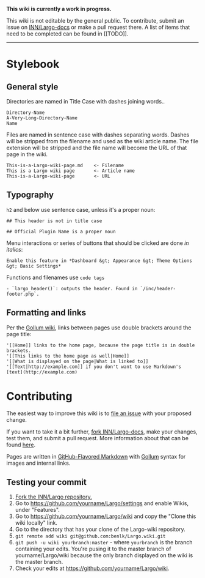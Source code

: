 **This wiki is currently a work in progress.**

This wiki is not editable by the general public. To contribute, submit an issue on [INN/Largo-docs](https://github.com/INN/Largo-docs) or make a pull request there. A list of items that need to be completed can be found in [[TODO]].

----------

# Stylebook

## General style

Directories are named in Title Case with dashes joining words..

    Directory-Name
    A-Very-Long-Directory-Name
    Name

Files are named in sentence case with dashes separating words. Dashes will be stripped from the filename and used as the wiki article name. The file extension will be stripped and the file name will become the URL of that page in the wiki. 

    This-is-a-Largo-wiki-page.md    <- Filename
    This is a Largo wiki page       <- Article name
    This-is-a-Largo-wiki-page       <- URL


## Typography

`h2` and below use sentence case, unless it's a proper noun:

	## This header is not in title case

	## Official Plugin Name is a proper noun

Menu interactions or series of buttons that should be clicked are done *in italics*:

	Enable this feature in *Dashboard &gt; Appearance &gt; Theme Options &gt; Basic Settings*
	
Functions and filenames use `code tags`

	- `largo_header()`: outputs the header. Found in `/inc/header-footer.php`.

## Formatting and links

Per the [Gollum wiki](https://github.com/gollum/gollum/wiki), links between pages use double brackets around the page title:

    '[[Home]] links to the home page, because the page title is in double brackets.
    '[[This links to the home page as well|Home]]
    '[[What is displayed on the page|What is linked to]]
    '[[Text|http://example.com]] if you don't want to use Markdown's [text](http://example.com)

<!-- the ' before the [[ is so Gollum doesn't linkify these links. Gollum ignores Markdown escaping conventions -->
    
# Contributing

The easiest way to improve this wiki is to [file an issue](https://github.com/INN/Largo-docs/issues) with your proposed change.

If you want to take it a bit further, [fork INN/Largo-docs](https://github.com/INN/Largo-docs/fork), make your changes, test them, and submit a pull request. More information about that can be found [here](https://github.com/INN/Largo-docs/README.md).

Pages are written in [GitHub-Flavored Markdown](https://help.github.com/articles/github-flavored-markdown) with [Gollum](https://github.com/gollum/gollum/wiki) syntax for images and internal links.

## Testing your commit

1. [Fork the INN/Largo repository.](https://github.com/INN/Largo/fork)
2. Go to https://github.com/yourname/Largo/settings and enable Wikis, under "Features".
3. Go to https://github.com/yourname/Largo/wiki and copy the "Clone this wiki locally" link.
4. Go to the directory that has your clone of the Largo-wiki repository. 
5. `git remote add wiki git@github.com:benlk/Largo.wiki.git`
6. `git push -u wiki yourbranch:master` - where `yourbranch` is the branch containing your edits. You're pusing it to the master branch of yourname/Largo/wiki because the only branch displayed on the wiki is the master branch. 
7. Check your edits at https://github.com/yourname/Largo/wiki. 
